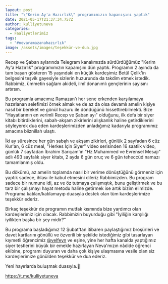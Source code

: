```yaml
---
layout: post
title: "\"Kerim Ay'a Hazırlık\" programımızın kapanışını yaptık"
date: 2021-05-17T21:37:34.757Z
author: kulliyetuneva
categories:
  - Faaliyetlerimiz
tags:
  - "#nevaramazanahazırlık"
image: /assets/images/teşekkür-ve-dua.jpg
---
```

<!--StartFragment-->

Recep ve Şaban aylarında Telegram kanalımızda sürdürdüğümüz "Kerim Ay'a Hazırlık" programımızın kapanışını dün yaptık. Programın 2 ayında da tam başarı gösteren 15 yaşındaki en küçük kardeşimiz Betül Çelik'in belgesini teşvik gayesiyle sizlerin huzurunda da takdim etmek istedik. Rabbimiz, ümmetin sağlam akideli, ilmî donanımlı gençlerinin sayısını artırsın.

Bu programla amacımız Ramazan'ı her sene erkenden karşılamaya hazırlanan selefimizi örnek almak ve de az da olsa devamlı amelin kişiye nasıl bir bereket ve gönül huzuru ile döndüğünü hissettirebilmekti. Bize "Hayatlarının en verimli Recep ve Şaban ayı" olduğunu, ilk defa bir siyer kitabı bitirdiklerini, sabah-akşam zikirlerini alışkanlık haline getirdiklerini söyleyerek dua eden kardeşlerimizden anladığımız kadarıyla programımız amacına biiznillah ulaştı.

İki ay süresince her gün sabah ve akşam zikirleri, günlük 2 sayfadan 6 cüz Kur'an, 6 cüz meal, "Herkes İçin Siyer" video serisinden 16 saatlik video, günlük 7 sayfadan İbrahim Sarıçam'ın "Hz.Muhammed ve Evrensel Mesajı" adlı 493 sayfalık siyer kitabı, 2 ayda 6 gün oruç ve 6 gün teheccüd namazı tamamlanmış oldu.

Bu dökümü, az amelin toplamda nasıl bir verime dönüştüğünü görmeniz için yaptık sadece, ihlası ile kabul etmesini dileriz Rabbimizden. Bu program sadece bir numune idi, az ve öz tutmaya çalışmıştık, bunu geliştirmek ve bu tarz bir çalışmayı hayat metodu haline getirmek ise artık bizim elimizde. Programa katılan/katılamayıp duasıyla destek olan tüm kardeşlerimize teşekkür ederiz.

Birkaç teşekkür de programın mutfak kısmında bize yardımcı olan kardeşlerimiz için olacak. Rabbimizin buyurduğu gibi "İyiliğin karşılığı iyilikten başka bir şey midir?"

Bu programa başladığımız 12 Şubat'tan itibaren paylaştığımız broşürleri ve davet kartlarını gönüllü ve özverili bir şekilde istediğimiz gibi tasarlayan kıymetli öğrencimiz [@velfeyn](https://www.instagram.com/velfeyn/) ve eşine, yine her hafta kanalda yaptığımız siyer testlerini büyük bir emekle hazırlayan Neva'mızın nâdide öğrenci ekibine, programı duyuran ve daha çok kişiye ulaşmasına vesile olan siz kardeşlerimize gönülden teşekkür ve dua ederiz.

Yeni hayırlarda buluşmak duasıyla.🌿

<https://t.me/kulliyetuneva>

<!--EndFragment-->